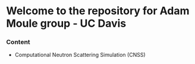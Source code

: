 # Welcome to the repository for Adam Moule group - UC Davis

### Content

* Computational Neutron Scattering Simulation (CNSS)